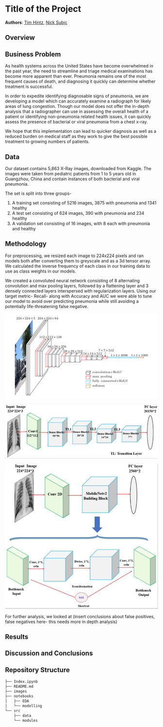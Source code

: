 
# Title of the Project 
**Authors**: [Tim Hintz](mailto:tjhintz@gmail.com), [Nick
Subic](mailto:bagnine@gmail.com)


## Overview

## Business Problem

As health systems across the United States have become overwhelmed in the past year, the need to streamline and triage medical examinations has become more apparent than ever. Pneumonia remains one of the most frequent causes of death, and diagnosing it quickly can determine whether treatment is successful.

In order to expedite identifying diagnosable signs of pneumonia, we are developing a model which can accurately examine a radiograph for likely areas of lung congestion. Though our model does not offer the in-depth analysis that a radiographer can use in assessing the overall health of a patient or identifying non-pneumonia related health issues, it can quickly assess the presence of bacterial or viral pneumonia from a chest x-ray. 

We hope that this implementation can lead to quicker diagnosis as well as a reduced burden on medical staff as they work to give the best possible treatment to growing numbers of patients. 

## Data

Our dataset contains 5,863 X-Ray images, downloaded from Kaggle. The images were taken from pediatric patients from 1 to 5 years old in Guangzhou, China and contain instances of both bacterial and viral pneumonia.

The set is split into three groups-
1. A training set consisting of 5216 images, 3875 with pneumonia and 1341 healthy
2. A test set consisting of 624 images, 390 with pneumonia and 234 healthy
3. A validation set consisting of 16 images, with 8 each with pneumonia and healthy

## Methodology

For preprocessing, we resized each image to 224x224 pixels and ran models both after converting them to greyscale and as a 3d tensor array.  We calculated the inverse frequency of each class in our training data to use as class weights in our models. 

We created a convoluted neural network consisting of 8 alternating convolution and max pooling layers, followed by a flattening layer and 3 densely connected layers interspersed with regularization layers. Using our target metric- Recall- along with Accuracy and AUC we were able to tune our model to avoid over predicting pneumonia while still avoiding a potentially life-threatening false negative. 

![img](./images/vgg16.png)

![img](./images/densenet.png)

![img](./images/mobilenet.png)

For further analysis, we looked at (insert conclusions about false positives, false negatives here- this needs more in depth analysis)



## Results

## Discussion and Conclusions

## Repository Structure

```
├── Index.ipynb
├── README.md
├── images
├── notebooks
│   ├── EDA
│   └── modelling
└── src
    ├── data
    └── modules
```
